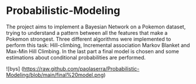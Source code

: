 # Probabilistic-Modeling


The project aims to implement a Bayesian Network on a Pokemon dataset, trying to understand a pattern between all the features that make a Pokemon strongest. Three different algorithms were implemented to perform this task: Hill-climbing, Incremental association Markov Blanket and Max-Min Hill Climbing.
In the last part a final model is chosen and some estimations about conditional probabilities are performed.

![bys] (https://raw.github.com/paolaserra/Probabilistic-Modeling/blob/main/final%20model.png)
